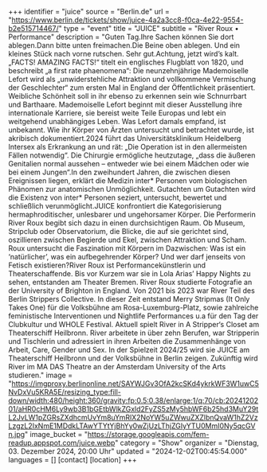 +++
identifier = "juice"
source = "Berlin.de"
url = "https://www.berlin.de/tickets/show/juice-4a2a3cc8-f0ca-4e22-9554-b2e515714467/"
type = "event"
title = "JUICE"
subtitle = "River Roux • Performance"
description = "Guten Tag.Ihre Sachen können Sie dort ablegen.Dann bitte unten freimachen.Die Beine oben ablegen. Und ein kleines Stück nach vorne rutschen. Sehr gut.Achtung, jetzt wird’s kalt.„FACTS! AMAZING FACTS!“ titelt ein englisches Flugblatt von 1820, und beschreibt „a first rate phaenomena“: Die neunzehnjährige Mademoiselle Lefort wird als „unwiderstehliche Attraktion und vollkommene Vermischung der Geschlechter“ zum ersten Mal in England der Öffentlichkeit präsentiert. Weibliche Schönheit soll in ihr ebenso zu erkennen sein wie Schnurrbart und Barthaare. Mademoiselle Lefort beginnt mit dieser Ausstellung ihre internationale Karriere, sie bereist weite Teile Europas und lebt ein weitgehend unabhängiges Leben. Was Lefort damals empfand, ist unbekannt. Wie ihr Körper von Ärzten untersucht und betrachtet wurde, ist akribisch dokumentiert.2024 führt das Universitätsklinikum Heidelberg Intersex als Erkrankung an und rät: „Die Operation ist in den allermeisten Fällen notwendig“. Die Chirurgie ermögliche heutzutage, „dass die äußeren Genitalien normal aussehen – entweder wie bei einem Mädchen oder wie bei einem Jungen“.In den zweihundert Jahren, die zwischen diesen Ereignissen liegen, erklärt die Medizin inter* Personen vom biologischen Phänomen zur anatomischen Unmöglichkeit. Gutachten um Gutachten wird die Existenz von inter* Personen seziert, untersucht, bewertet und schließlich verunmöglicht.JUICE konfrontiert die Kategorisierung hermaphroditischer, unlesbarer und ungehorsamer Körper. Die Performerin River Roux begibt sich dazu in einen durchsichtigen Raum. Ob Museum, Stripclub oder Observatorium, die Blicke, die auf sie gerichtet sind, oszillieren zwischen Begierde und Ekel, zwischen Attraktion und Scham. Roux untersucht die Faszination mit Körpern im Dazwischen: Was ist ein ‘natürlicher’, was ein aufbegehrender Körper? Und wer darf jenseits von Fetisch existieren?River Roux ist Performancekünstlerin und Theaterschaffende. Bis vor Kurzem war sie in Lola Arias’ Happy Nights zu sehen, entstanden am Theater Bremen. River Roux studierte Fotografie an der University of Brighton in England. Von 2021 bis 2023 war River Teil des Berlin Strippers Collective. In dieser Zeit entstand Merry Stripmas (It Only Takes One) für die Volksbühne am Rosa-Luxemburg-Platz, sowie zahlreiche feministische Interventionen und Nightlife Performances u.a für den Tag der Clubkultur und WHOLE Festival. Aktuell spielt River in A Stripper‘s Closet am Theaterschiff Heilbronn. River arbeitete in über zehn Berufen, war Stripperin und Tischlerin und adressiert in ihren Arbeiten die Zusammenhänge von Arbeit, Care, Gender und Sex. In der Spielzeit 2024/25 wird sie JUICE am Theaterschiff Heilbronn und der Volksbühne in Berlin zeigen. Zukünftig wird River im MA DAS Theatre an der Amsterdam University of the Arts studieren."
image = "https://imgproxy.berlinonline.net/SAYWJGv3OfA2kcSKd4ykrkWF3W1uwC5NvDxVu5KRA5E/resizing_type:fill-down/width:480/height:360/gravity:fp:0.5:0.38/enlarge:1/q:70/cb:2024120201/aHR0cHM6Ly9wb3B1bGEtbWlkZGxld2FyZS5zMy5hbWF6b25hd3MuY29tL2JvLW1pZGRsZXdhcmUvYm8uYmRlX2NoYW5uZWwuZXZlbnQvaW1hZ2VzLzgzL2IxNmE1MDdkLTAwYTYtYjBhYy0wZjUzLThjZGIyYTU0MmI0Ny5qcGVn.jpg"
image_bucket = "https://storage.googleapis.com/fem-readup.appspot.com/juice.webp"
category = "Show"
organizer = "Dienstag, 03. Dezember 2024, 20:00 Uhr"
updated = "2024-12-02T00:45:54.000"
languages = []
[contact]
[location]
+++